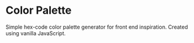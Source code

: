 # Color Palette

Simple hex-code color palette generator for front end inspiration. Created using vanilla JavaScript.

